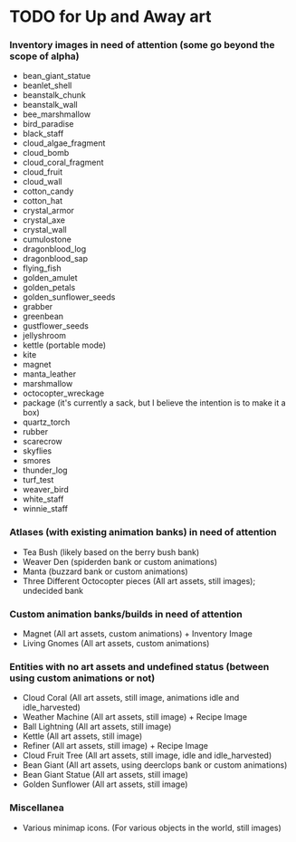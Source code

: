 # TODO for Up and Away art


### Inventory images in need of attention (some go beyond the scope of alpha)
+ bean_giant_statue
+ beanlet_shell
+ beanstalk_chunk
+ beanstalk_wall
+ bee_marshmallow
+ bird_paradise
+ black_staff
+ cloud_algae_fragment
+ cloud_bomb
+ cloud_coral_fragment
+ cloud_fruit
+ cloud_wall
+ cotton_candy
+ cotton_hat
+ crystal_armor
+ crystal_axe
+ crystal_wall
+ cumulostone
+ dragonblood_log
+ dragonblood_sap
+ flying_fish
+ golden_amulet
+ golden_petals
+ golden_sunflower_seeds
+ grabber
+ greenbean
+ gustflower_seeds
+ jellyshroom
+ kettle (portable mode)
+ kite
+ magnet
+ manta_leather
+ marshmallow
+ octocopter_wreckage
+ package (it's currently a sack, but I believe the intention is to make it a box)
+ quartz_torch
+ rubber
+ scarecrow
+ skyflies
+ smores
+ thunder_log
+ turf_test
+ weaver_bird
+ white_staff
+ winnie_staff


### Atlases (with existing animation banks) in need of attention
+ Tea Bush (likely based on the berry bush bank)
+ Weaver Den (spiderden bank or custom animations)
+ Manta (buzzard bank or custom animations)
+ Three Different Octocopter pieces (All art assets, still images); undecided bank


### Custom animation banks/builds in need of attention
+ Magnet (All art assets, custom animations) + Inventory Image
+ Living Gnomes (All art assets, custom animations)


### Entities with no art assets and undefined status (between using custom animations or not)
+ Cloud Coral (All art assets, still image, animations idle and idle_harvested)
+ Weather Machine (All art assets, still image) + Recipe Image
+ Ball Lightning (All art assets, still image)
+ Kettle (All art assets, still image)
+ Refiner (All art assets, still image) + Recipe Image
+ Cloud Fruit Tree (All art assets, still image, idle and idle_harvested)
+ Bean Giant (All art assets, using deerclops bank or custom animations)
+ Bean Giant Statue (All art assets, still image)
+ Golden Sunflower (All art assets, still image)


### Miscellanea
+ Various minimap icons. (For various objects in the world, still images)

<!--
vim: ft=markdown nofoldenable
-->
